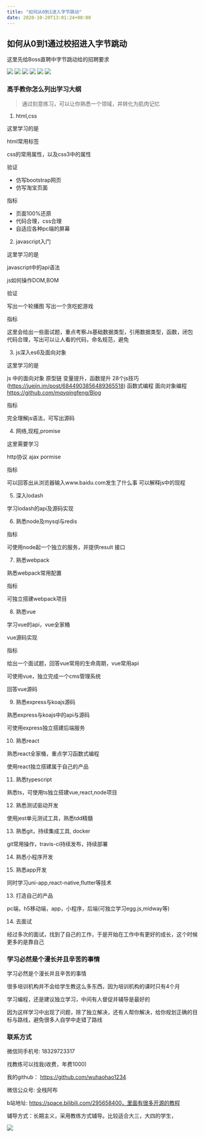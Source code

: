 ```yaml
---
title: "如何从0到1进入字节跳动"
date: 2020-10-20T13:01:24+08:00
---
```


## 如何从0到1通过校招进入字节跳动

这里先给Boss直聘中字节跳动给的招聘要求

![](https://i.loli.net/2020/10/20/2c1idhqzjB3TDQP.png)
![](https://i.loli.net/2020/10/20/ltUgHbicZMnXz13.png)
![](https://i.loli.net/2020/10/20/oatVuvjm4UkCMqG.png)
![](https://i.loli.net/2020/10/20/Zf9bRDNarjYh2K6.png)
![](https://i.loli.net/2020/10/20/AHUaZidzoeFKtsQ.png)
![](https://i.loli.net/2020/10/20/kNlORxWF6AhK5Bq.png)

### 高手教你怎么列出学习大纲

> 通过刻意练习，可以让你熟悉一个领域，并转化为肌肉记忆

1. html,css

这里学习的是

html常用标签

css的常用属性，以及css3中的属性

验证

 - 仿写bootstrap网页
 - 仿写淘宝页面

指标

 - 页面100%还原
 - 代码合理，css合理
 - 自适应各种pc端的屏幕

2. javascript入门

这里学习的是

  javascript中的api语法

  js如何操作DOM,BOM

验证

  写出一个轮播图
  写出一个贪吃蛇游戏

指标

  这里会给出一些面试题，重点考察Js基础数据类型，引用数据类型，函数，闭包
  代码合理，写出可以让人看的代码，命名规范，避免

3. js深入es6及面向对象

这里学习的是

  js 中的面向对象
  原型链
  变量提升，函数提升
  28个js技巧(https://juejin.im/post/6844903856489365518)
  函数式编程
  面向对象编程
  https://github.com/mqyqingfeng/Blog

指标

  完全理解js语法，可写出源码

4. 网络,现程,promise

  这里需要学习
  
  http协议
  ajax
  pormise

指标

  可以回答出从浏览器输入www.baidu.com发生了什么事
  可以解释js中的现程

5. 深入lodash

  学习lodash的api及源码实现

6. 熟悉node及mysql与redis

指标

  可使用node起一个独立的服务，并提供result 接口

7. 熟悉webpack

  熟悉webpack常用配置

指标

  可独立搭建webpack项目

8. 熟悉vue

  学习vue的api，vue全家桶

  vue源码实现

指标

  给出一个面试题，回答vue常用的生命周期，vue常用api

  可使用vue，独立完成一个cms管理系统

  回答vue源码

9. 熟悉express与koajs源码

  熟悉express与koajs中的api与源码

  可使用express独立搭建后端服务

10. 熟悉react

  熟悉react全家桶，重点学习函数式编程

  使用react独立搭建属于自己的产品

11. 熟悉typescript

  熟悉ts，可使用ts独立搭建vue,react,node项目

12. 熟悉测试驱动开发

  使用jest单元测试工具，熟悉tdd精髓

13. 熟悉git，持续集成工具, docker

  git常用操作，travis-ci持续发布，持续部署

14. 熟悉小程序开发

15. 熟悉app开发

 同时学习uni-app,react-native,flutter等技术

13. 打造自己的产品

  pc端，h5移动端，app，小程序，后端(可独立学习egg.js,midway等)

14. 去面试

  经过多次的面试，找到了自己的工作，于是开始在工作中有更好的成长，这个时候更多的是靠自己

### 学习必然是个漫长并且辛苦的事情

学习必然是个漫长并且辛苦的事情

很多培训机构并不会给学生教这么多东西，因为培训机构的课时只有4个月

学习编程，还是建议独立学习，中间有人督促并辅导是最好的

因为这样学习中出现了问题，除了独立解决，还有人帮你解决，给你规划正确的目标与路线，避免很多人自学中走错了路线

### 联系方式

微信同手机号: 18329723317

找教练可以找我(收费，年费1000)

我的github： https://github.com/wuhaohao1234

微信公众号: 全栈阿布

b站地址: https://space.bilibili.com/295658400，里面有很多开源的教程

辅导方式：长期主义，采用教练方式辅导。比较适合大三，大四的学生，

![](https://i.loli.net/2020/10/20/zRbykwVrLpeToEs.jpg)